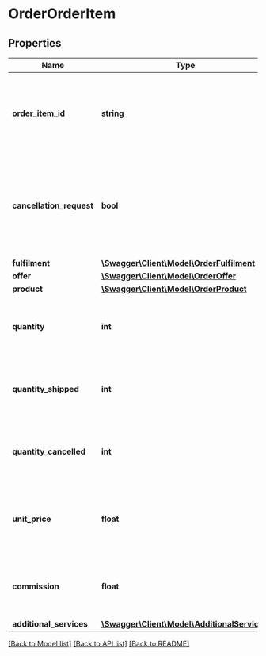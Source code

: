 # OrderOrderItem

## Properties
Name | Type | Description | Notes
------------ | ------------- | ------------- | -------------
**order_item_id** | **string** | The id for the order item (1 order can have multiple order items). | [optional] 
**cancellation_request** | **bool** | Indicates whether the order was cancelled on request of the customer before the retailer has shipped it. | [optional] 
**fulfilment** | [**\Swagger\Client\Model\OrderFulfilment**](OrderFulfilment.md) |  | [optional] 
**offer** | [**\Swagger\Client\Model\OrderOffer**](OrderOffer.md) |  | [optional] 
**product** | [**\Swagger\Client\Model\OrderProduct**](OrderProduct.md) |  | [optional] 
**quantity** | **int** | Amount of ordered products for this order item id. | [optional] 
**quantity_shipped** | **int** | Amount of shipped products for this order item id. | [optional] 
**quantity_cancelled** | **int** | Amount of cancelled products for this order item id. | [optional] 
**unit_price** | **float** | The selling price to the customer of a single unit including VAT. | [optional] 
**commission** | **float** | The commission for all quantities of this order item. | [optional] 
**additional_services** | [**\Swagger\Client\Model\AdditionalService[]**](AdditionalService.md) |  | [optional] 

[[Back to Model list]](../README.md#documentation-for-models) [[Back to API list]](../README.md#documentation-for-api-endpoints) [[Back to README]](../README.md)


